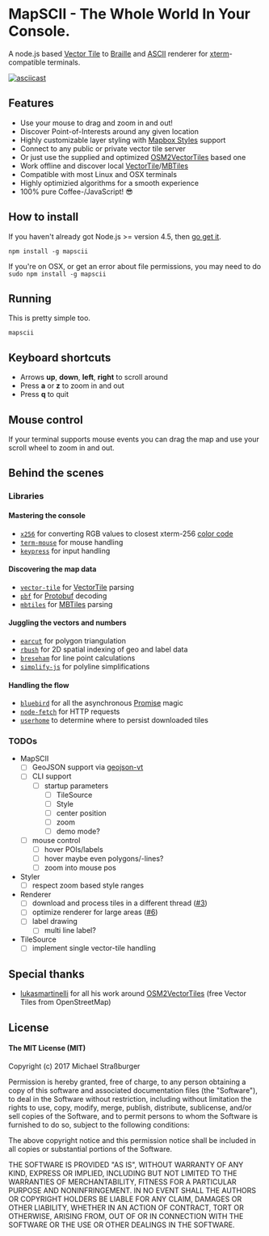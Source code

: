 # MapSCII - The Whole World In Your Console.

A node.js based [Vector Tile](http://wiki.openstreetmap.org/wiki/Vector_tiles) to [Braille](http://www.fileformat.info/info/unicode/block/braille_patterns/utf8test.htm) and [ASCII](https://de.wikipedia.org/wiki/American_Standard_Code_for_Information_Interchange) renderer for [xterm](https://en.wikipedia.org/wiki/Xterm)-compatible terminals.

<a href="https://asciinema.org/a/117813?autoplay=1" target="_blank">![asciicast](https://cloud.githubusercontent.com/assets/1259904/25480718/497a64e2-2b4a-11e7-9cf0-ed52ee0b89c0.png)</a>

## Features

* Use your mouse to drag and zoom in and out!
* Discover Point-of-Interests around any given location
* Highly customizable layer styling with [Mapbox Styles](https://www.mapbox.com/mapbox-gl-style-spec/) support
* Connect to any public or private vector tile server
* Or just use the supplied and optimized [OSM2VectorTiles](https://github.com/osm2vectortiles) based one
* Work offline and discover local [VectorTile](https://github.com/mapbox/vector-tile-spec)/[MBTiles](https://github.com/mapbox/mbtiles-spec)
* Compatible with most Linux and OSX terminals
* Highly optimizied algorithms for a smooth experience
* 100% pure Coffee-/JavaScript! :sunglasses:

## How to install

If you haven't already got Node.js >= version 4.5, then [go get it](http://nodejs.org/).

```
npm install -g mapscii
```

If you're on OSX, or get an error about file permissions, you may need to do ```sudo npm install -g mapscii```

## Running

This is pretty simple too.

```
mapscii
```

## Keyboard shortcuts

* Arrows **up**, **down**, **left**, **right** to scroll around
* Press **a** or **z** to zoom in and out
* Press **q** to quit

## Mouse control

If your terminal supports mouse events you can drag the map and use your scroll wheel to zoom in and out.

## Behind the scenes
### Libraries
#### Mastering the console
  * [`x256`](https://github.com/substack/node-x256) for converting RGB values to closest xterm-256 [color code](https://en.wikipedia.org/wiki/File:Xterm_256color_chart.svg)
  * [`term-mouse`](https://github.com/CoderPuppy/term-mouse) for mouse handling
  * [`keypress`](https://github.com/TooTallNate/keypress) for input handling

#### Discovering the map data
* [`vector-tile`](https://github.com/mapbox/vector-tile-js) for [VectorTile](https://github.com/mapbox/vector-tile-spec/tree/master/2.1) parsing
* [`pbf`](https://github.com/mapbox/pbf) for [Protobuf](https://developers.google.com/protocol-buffers/) decoding
* [`mbtiles`](https://github.com/mapbox/node-mbtiles) for [MBTiles](https://github.com/mapbox/mbtiles-spec/blob/master/1.2/spec.md) parsing

#### Juggling the vectors and numbers
* [`earcut`](https://github.com/mapbox/earcut) for polygon triangulation
* [`rbush`](https://github.com/mourner/rbush) for 2D spatial indexing of geo and label data
* [`breseham`](https://github.com/madbence/node-bresenham) for line point calculations
* [`simplify-js`](https://github.com/mourner/simplify-js) for polyline simplifications

#### Handling the flow
* [`bluebird`](https://github.com/petkaantonov/bluebird) for all the asynchronous [Promise](https://developer.mozilla.org/de/docs/Web/JavaScript/Reference/Global_Objects/Promise) magic
* [`node-fetch`](https://github.com/bitinn/node-fetch) for HTTP requests
* [`userhome`](https://github.com/shama/userhome) to determine where to persist downloaded tiles

### TODOs
* MapSCII
  * [ ] GeoJSON support via [geojson-vt](https://github.com/mapbox/geojson-vt)
  * [ ] CLI support
    * [ ] startup parameters
      * [ ] TileSource
      * [ ] Style
      * [ ] center position
      * [ ] zoom
      * [ ] demo mode?

  * [ ] mouse control
    * [ ] hover POIs/labels
    * [ ] hover maybe even polygons/-lines?
    * [ ] zoom into mouse pos

* Styler
  * [ ] respect zoom based style ranges

* Renderer
  * [ ] download and process tiles in a different thread ([#3](https://github.com/rastapasta/mapscii/issues/3))
  * [ ] optimize renderer for large areas ([#6](https://github.com/rastapasta/mapscii/issues/6))
  * [ ] label drawing
    * [ ] multi line label?

* TileSource
  * [ ] implement single vector-tile handling

## Special thanks

* [lukasmartinelli](https://github.com/lukasmartinelli) for all his work around [OSM2VectorTiles](https://github.com/osm2vectortiles) (free Vector Tiles from OpenStreetMap)


## License
#### The MIT License (MIT)
Copyright (c) 2017 Michael Straßburger

Permission is hereby granted, free of charge, to any person obtaining a copy of this software and associated documentation files (the "Software"), to deal in the Software without restriction, including without limitation the rights to use, copy, modify, merge, publish, distribute, sublicense, and/or sell copies of the Software, and to permit persons to whom the Software is furnished to do so, subject to the following conditions:

The above copyright notice and this permission notice shall be included in all copies or substantial portions of the Software.

THE SOFTWARE IS PROVIDED "AS IS", WITHOUT WARRANTY OF ANY KIND, EXPRESS OR IMPLIED, INCLUDING BUT NOT LIMITED TO THE WARRANTIES OF MERCHANTABILITY, FITNESS FOR A PARTICULAR PURPOSE AND NONINFRINGEMENT. IN NO EVENT SHALL THE AUTHORS OR COPYRIGHT HOLDERS BE LIABLE FOR ANY CLAIM, DAMAGES OR OTHER LIABILITY, WHETHER IN AN ACTION OF CONTRACT, TORT OR OTHERWISE, ARISING FROM, OUT OF OR IN CONNECTION WITH THE SOFTWARE OR THE USE OR OTHER DEALINGS IN THE SOFTWARE.
